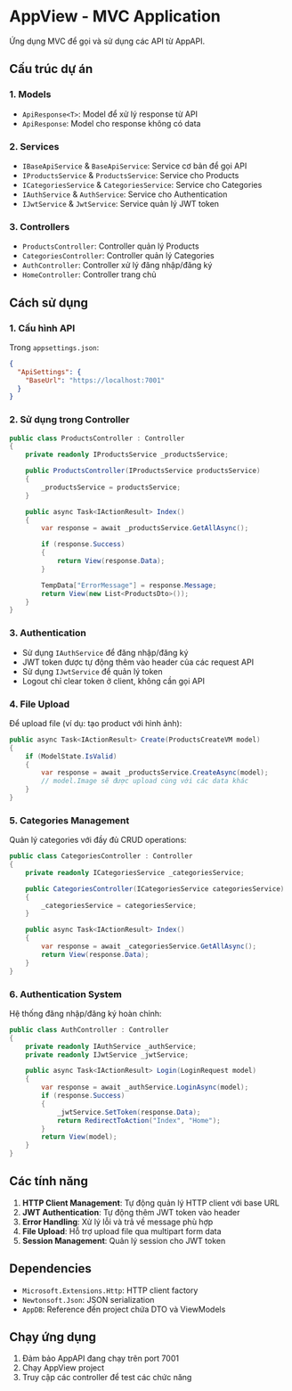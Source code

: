 # AppView - MVC Application

Ứng dụng MVC để gọi và sử dụng các API từ AppAPI.

## Cấu trúc dự án

### 1. Models

- `ApiResponse<T>`: Model để xử lý response từ API
- `ApiResponse`: Model cho response không có data

### 2. Services

- `IBaseApiService` & `BaseApiService`: Service cơ bản để gọi API
- `IProductsService` & `ProductsService`: Service cho Products
- `ICategoriesService` & `CategoriesService`: Service cho Categories
- `IAuthService` & `AuthService`: Service cho Authentication
- `IJwtService` & `JwtService`: Service quản lý JWT token

### 3. Controllers

- `ProductsController`: Controller quản lý Products
- `CategoriesController`: Controller quản lý Categories
- `AuthController`: Controller xử lý đăng nhập/đăng ký
- `HomeController`: Controller trang chủ

## Cách sử dụng

### 1. Cấu hình API

Trong `appsettings.json`:

```json
{
  "ApiSettings": {
    "BaseUrl": "https://localhost:7001"
  }
}
```

### 2. Sử dụng trong Controller

```csharp
public class ProductsController : Controller
{
    private readonly IProductsService _productsService;

    public ProductsController(IProductsService productsService)
    {
        _productsService = productsService;
    }

    public async Task<IActionResult> Index()
    {
        var response = await _productsService.GetAllAsync();

        if (response.Success)
        {
            return View(response.Data);
        }

        TempData["ErrorMessage"] = response.Message;
        return View(new List<ProductsDto>());
    }
}
```

### 3. Authentication

- Sử dụng `IAuthService` để đăng nhập/đăng ký
- JWT token được tự động thêm vào header của các request API
- Sử dụng `IJwtService` để quản lý token
- Logout chỉ clear token ở client, không cần gọi API

### 4. File Upload

Để upload file (ví dụ: tạo product với hình ảnh):

```csharp
public async Task<IActionResult> Create(ProductsCreateVM model)
{
    if (ModelState.IsValid)
    {
        var response = await _productsService.CreateAsync(model);
        // model.Image sẽ được upload cùng với các data khác
    }
}
```

### 5. Categories Management

Quản lý categories với đầy đủ CRUD operations:

```csharp
public class CategoriesController : Controller
{
    private readonly ICategoriesService _categoriesService;

    public CategoriesController(ICategoriesService categoriesService)
    {
        _categoriesService = categoriesService;
    }

    public async Task<IActionResult> Index()
    {
        var response = await _categoriesService.GetAllAsync();
        return View(response.Data);
    }
}
```

### 6. Authentication System

Hệ thống đăng nhập/đăng ký hoàn chỉnh:

```csharp
public class AuthController : Controller
{
    private readonly IAuthService _authService;
    private readonly IJwtService _jwtService;

    public async Task<IActionResult> Login(LoginRequest model)
    {
        var response = await _authService.LoginAsync(model);
        if (response.Success)
        {
            _jwtService.SetToken(response.Data);
            return RedirectToAction("Index", "Home");
        }
        return View(model);
    }
}
```

## Các tính năng

1. **HTTP Client Management**: Tự động quản lý HTTP client với base URL
2. **JWT Authentication**: Tự động thêm JWT token vào header
3. **Error Handling**: Xử lý lỗi và trả về message phù hợp
4. **File Upload**: Hỗ trợ upload file qua multipart form data
5. **Session Management**: Quản lý session cho JWT token

## Dependencies

- `Microsoft.Extensions.Http`: HTTP client factory
- `Newtonsoft.Json`: JSON serialization
- `AppDB`: Reference đến project chứa DTO và ViewModels

## Chạy ứng dụng

1. Đảm bảo AppAPI đang chạy trên port 7001
2. Chạy AppView project
3. Truy cập các controller để test các chức năng

